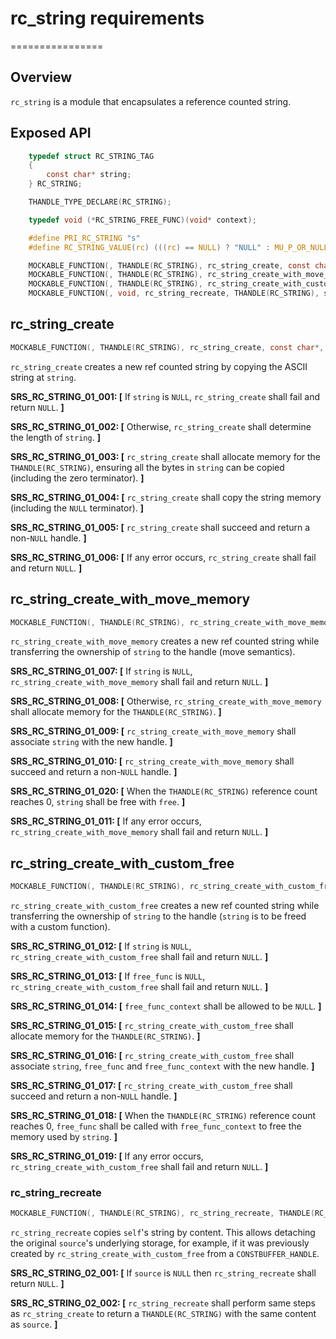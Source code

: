 # rc_string requirements
================

## Overview

`rc_string` is a module that encapsulates a reference counted string.

## Exposed API

```c
    typedef struct RC_STRING_TAG
    {
        const char* string;
    } RC_STRING;

    THANDLE_TYPE_DECLARE(RC_STRING);

    typedef void (*RC_STRING_FREE_FUNC)(void* context);

    #define PRI_RC_STRING "s"
    #define RC_STRING_VALUE(rc) (((rc) == NULL) ? "NULL" : MU_P_OR_NULL(rc->string)) \

    MOCKABLE_FUNCTION(, THANDLE(RC_STRING), rc_string_create, const char*, string);
    MOCKABLE_FUNCTION(, THANDLE(RC_STRING), rc_string_create_with_move_memory, const char*, string);
    MOCKABLE_FUNCTION(, THANDLE(RC_STRING), rc_string_create_with_custom_free, const char*, string, RC_STRING_FREE_FUNC, free_func, void*, free_func_context);
    MOCKABLE_FUNCTION(, void, rc_string_recreate, THANDLE(RC_STRING), self);
```

## rc_string_create

```c
MOCKABLE_FUNCTION(, THANDLE(RC_STRING), rc_string_create, const char*, string);
```

`rc_string_create` creates a new ref counted string by copying the ASCII string at `string`.

**SRS_RC_STRING_01_001: [** If `string` is `NULL`, `rc_string_create` shall fail and return `NULL`. **]**

**SRS_RC_STRING_01_002: [** Otherwise, `rc_string_create` shall determine the length of `string`. **]**

**SRS_RC_STRING_01_003: [** `rc_string_create` shall allocate memory for the `THANDLE(RC_STRING)`, ensuring all the bytes in `string` can be copied (including the zero terminator). **]**

**SRS_RC_STRING_01_004: [** `rc_string_create` shall copy the string memory (including the `NULL` terminator). **]**

**SRS_RC_STRING_01_005: [** `rc_string_create` shall succeed and return a non-`NULL` handle. **]**

**SRS_RC_STRING_01_006: [** If any error occurs, `rc_string_create` shall fail and return `NULL`. **]**

## rc_string_create_with_move_memory

```c
MOCKABLE_FUNCTION(, THANDLE(RC_STRING), rc_string_create_with_move_memory, char*, string);
```

`rc_string_create_with_move_memory` creates a new ref counted string while transferring the ownership of `string` to the handle (move semantics).

**SRS_RC_STRING_01_007: [** If `string` is `NULL`, `rc_string_create_with_move_memory` shall fail and return `NULL`. **]**

**SRS_RC_STRING_01_008: [** Otherwise, `rc_string_create_with_move_memory` shall allocate memory for the `THANDLE(RC_STRING)`. **]**

**SRS_RC_STRING_01_009: [** `rc_string_create_with_move_memory` shall associate `string` with the new handle. **]**

**SRS_RC_STRING_01_010: [** `rc_string_create_with_move_memory` shall succeed and return a non-`NULL` handle. **]**

**SRS_RC_STRING_01_020: [** When the `THANDLE(RC_STRING)` reference count reaches 0, `string` shall be free with `free`. **]**

**SRS_RC_STRING_01_011: [** If any error occurs, `rc_string_create_with_move_memory` shall fail and return `NULL`. **]**

## rc_string_create_with_custom_free

```c
MOCKABLE_FUNCTION(, THANDLE(RC_STRING), rc_string_create_with_custom_free, const char*, string, RC_STRING_FREE_FUNC, free_func, void*, free_func_context);
```

`rc_string_create_with_custom_free` creates a new ref counted string while transferring the ownership of `string` to the handle (`string` is to be freed with a custom function).

**SRS_RC_STRING_01_012: [** If `string` is `NULL`, `rc_string_create_with_custom_free` shall fail and return `NULL`. **]**

**SRS_RC_STRING_01_013: [** If `free_func` is `NULL`, `rc_string_create_with_custom_free` shall fail and return `NULL`. **]**

**SRS_RC_STRING_01_014: [** `free_func_context` shall be allowed to be `NULL`. **]**

**SRS_RC_STRING_01_015: [** `rc_string_create_with_custom_free` shall allocate memory for the `THANDLE(RC_STRING)`. **]**

**SRS_RC_STRING_01_016: [** `rc_string_create_with_custom_free` shall associate `string`, `free_func` and `free_func_context` with the new handle. **]**

**SRS_RC_STRING_01_017: [** `rc_string_create_with_custom_free` shall succeed and return a non-`NULL` handle. **]**

**SRS_RC_STRING_01_018: [** When the `THANDLE(RC_STRING)` reference count reaches 0, `free_func` shall be called with `free_func_context` to free the memory used by `string`. **]**

**SRS_RC_STRING_01_019: [** If any error occurs, `rc_string_create_with_custom_free` shall fail and return `NULL`. **]**

### rc_string_recreate
```c
MOCKABLE_FUNCTION(, THANDLE(RC_STRING), rc_string_recreate, THANDLE(RC_STRING), source);
```

`rc_string_recreate` copies `self`'s string by content. This allows detaching the original `source`'s underlying storage, for example, if it was previously created by `rc_string_create_with_custom_free` from a `CONSTBUFFER_HANDLE`.

**SRS_RC_STRING_02_001: [** If `source` is `NULL` then `rc_string_recreate` shall return `NULL`. **]**

**SRS_RC_STRING_02_002: [** `rc_string_recreate` shall perform same steps as `rc_string_create` to return a `THANDLE(RC_STRING)` with the same content as `source`. **]**



